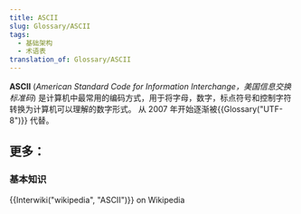 ```yaml
---
title: ASCII
slug: Glossary/ASCII
tags:
  - 基础架构
  - 术语表
translation_of: Glossary/ASCII
---
```

**ASCII** (_American Standard Code for Information Interchange，美国信息交换标准码_) 是计算机中最常用的编码方式，用于将字母，数字，标点符号和控制字符转换为计算机可以理解的数字形式。 从 2007 年开始逐渐被{{Glossary("UTF-8")}} 代替。

## 更多：

### 基本知识

{{Interwiki("wikipedia", "ASCII")}} on Wikipedia
